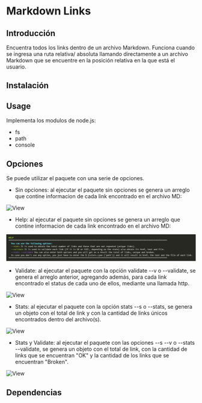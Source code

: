 # Markdown Links

## Introducción

Encuentra todos los links dentro de un archivo Markdown. Funciona cuando se ingresa una ruta relativa/ absoluta llamando directamente  a un archivo Markdown que se encuentre en la posición relativa en la que está el usuario.

## Instalación

## Usage

Implementa los modulos de node.js:

- fs
- path
- console

## Opciones

Se puede utilizar el paquete con una serie de opciones.

- Sin opciones: al ejecutar el paquete sin opciones se genera un arreglo que contine informacion de cada link encontrado en el archivo MD:

![View]()

- Help: al ejecutar el paquete sin opciones se genera un arreglo que contine informacion de cada link encontrado en el archivo MD:

![View](/img/mssgHelp.jpg)

- Validate: al ejecutar el paquete con la opción validate --v o --validate, se genera el arreglo anterior, agregando además, para cada link encontrado el status de cada uno de ellos, mediante una llamada http.

![View]()

- Stats: al ejecutar el paquete con la opción stats --s o --stats, se genera un objeto con el total de link y con la cantidad de links únicos encontrados dentro del archivo(s).

![View]()

- Stats y Validate: al ejecutar el paquete con las opciones --s --v o --stats --validate, se genera un objeto con el total de link, con la cantidad de links que se encuentran "OK" y la cantidad de los links que se encuentran "Broken".

![View]()

## Dependencias
